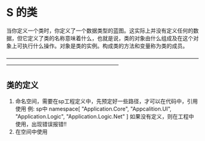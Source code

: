# S 的类 
当你定义一个类时，你定义了一个数据类型的蓝图。这实际上并没有定义任何的数据，但它定义了类的名称意味着什么，也就是说，类的对象由什么组成及在这个对象上可执行什么操作。对象是类的实例。构成类的方法和变量称为类的成员。

—————————————————————————————————————————————————————————

## 类的定义 
1. 命名空间，需要在sp工程定义中，先预定好一些路径，才可以在代码中，引用使用 例: sp中  namespace[ "Application.Core", "Appcalition.UI", "Application.Logic", "Application.Logic.Net" ] 如果没有定义，则在工程中使用，出现错误报错!!
2. 在空间中使用